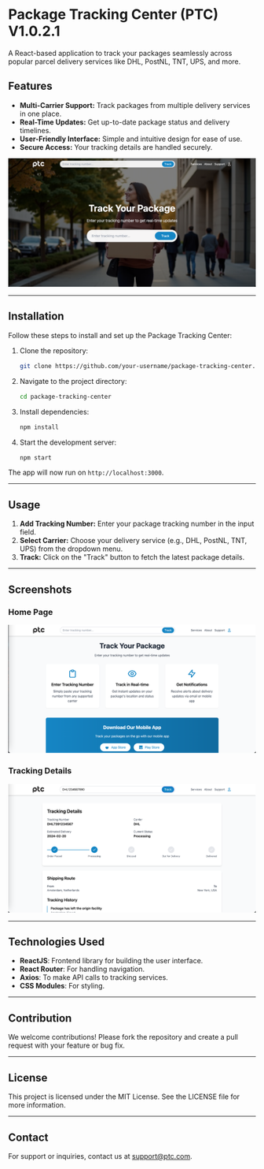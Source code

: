# Package Tracking Center (PTC) V1.0.2.1

A React-based application to track your packages seamlessly across popular parcel delivery services like DHL, PostNL, TNT, UPS, and more.

## Features
- **Multi-Carrier Support:** Track packages from multiple delivery services in one place.
- **Real-Time Updates:** Get up-to-date package status and delivery timelines.
- **User-Friendly Interface:** Simple and intuitive design for ease of use.
- **Secure Access:** Your tracking details are handled securely.

![1564w3646 Page](https://raw.githubusercontent.com/EricksonAtHome/ptcenter/refs/heads/master/img/1564w3646.png)

---

## Installation
Follow these steps to install and set up the Package Tracking Center:

1. Clone the repository:
   ```bash
   git clone https://github.com/your-username/package-tracking-center.git
   ```

2. Navigate to the project directory:
   ```bash
   cd package-tracking-center
   ```

3. Install dependencies:
   ```bash
   npm install
   ```

4. Start the development server:
   ```bash
   npm start
   ```

The app will now run on `http://localhost:3000`.

---

## Usage

1. **Add Tracking Number:** Enter your package tracking number in the input field.
2. **Select Carrier:** Choose your delivery service (e.g., DHL, PostNL, TNT, UPS) from the dropdown menu.
3. **Track:** Click on the "Track" button to fetch the latest package details.

---

## Screenshots
### Home Page
![38675354 Page](https://raw.githubusercontent.com/EricksonAtHome/ptcenter/refs/heads/master/img/38675354.png)

### Tracking Details
![Tracking Details](https://raw.githubusercontent.com/EricksonAtHome/ptcenter/refs/heads/master/img/25675684543.png)

---

## Technologies Used
- **ReactJS**: Frontend library for building the user interface.
- **React Router**: For handling navigation.
- **Axios**: To make API calls to tracking services.
- **CSS Modules**: For styling.

---

## Contribution
We welcome contributions! Please fork the repository and create a pull request with your feature or bug fix.

---

## License
This project is licensed under the MIT License. See the LICENSE file for more information.

---

## Contact
For support or inquiries, contact us at [support@ptc.com](mailto:support@ptc.com).
